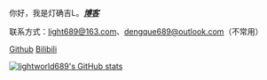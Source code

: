 你好，我是灯确吉L。[***博客***](https://dqjl.eu.org)

联系方式：light689@163.com、dengque689@outlook.com（不常用）

[Github](https://www.github.com/lightworld689)
[Bilibili](https://space.bilibili.com/547970284)

[![lightworld689's GitHub stats](https://github-readme-stats.vercel.app/api?username=lightworld689)](https://github.com/anuraghazra/github-readme-stats)
